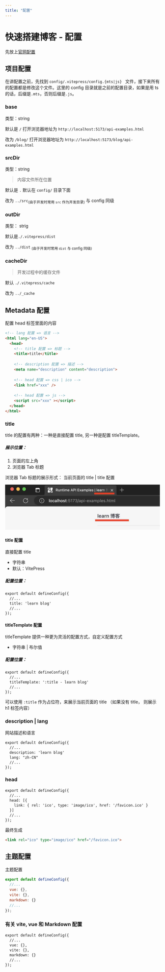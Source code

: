 ```yaml
---
title: "配置"
---
```


# 快速搭建博客 - 配置

先放上[官网配置](https://vitepress.dev/reference/site-config)

## 项目配置

在讲配置之前，先找到 `config/.vitepress/config.{mts|js} ` 文件，接下来所有的配置都是修改这个文件。这里的 config 目录就是之前的配置目录，如果是用 ts 的话，后缀是`.mts`，否则后缀是`.js`。

### base
类型：string

默认是 `/` 打开浏览器地址为 `http://localhost:5173/api-examples.html`

改为 `/blog/` 打开浏览器地址为 `http://localhost:5173/blog/api-examples.html`

### srcDir
类型：string

> 内容文件所在位置

默认是 `.` 默认在 `config/` 目录下面

改为 `../src`<sub>(由于开发时常用 `src` 作为开发目录)</sub> 与 config 同级

### outDir
类型： strig

默认是`./.vitepress/dist`

改为 `../dist` <sub>(由于开发时常用 `dist` 与 config 同级)</sub>

### cacheDir
> 开发过程中的缓存文件

默认 `./.vitepress/cache`

改为 `../_cache` 

## Metadata 配置

配置 head 标签里面的内容
```html
<!-- lang 配置 => 语言 -->
<html lang="en-US">
  <head>
    <!-- title 配置 => 标题 -->
    <title>title</title>

    <!-- description 配置 => 描述 -->
    <meta name="description" content="description">
    
    <!-- head 配置 => css | ico -->
    <link href="xxx" />

    <!-- head 配置 => js -->
    <script src="xxx" ></script>
  </head>
</html>

```

### title

title 的配置有两种：一种是直接配置 title, 另一种是配置 titleTemplate。

##### 展示位置：
1. 页面的左上角 
2. 浏览器 Tab 标题

浏览器 Tab 标题的展示形式： 当前页面的 title | title 配置

![标题展示位置](../public/blog/config/config-title.jpg)

#### title 配置

直接配置 title

- 字符串
- 默认：VitePress

##### 配置位置：

```js{3}
export default defineConfig({
  //...
  title: 'learn blog'
  //...
});
```
#### titleTemplate 配置

titleTemplate 提供一种更为灵活的配置方式，自定义配置方式

- 字符串 | 布尔值

##### 配置位置：

```js{3}
export default defineConfig({
  //...
  titleTemplate: ':title - learn blog'
  //...
});
```
可以使用 `:title` 作为占位符，来展示当前页面的 title （如果没有 title， 则展示 h1 标签内容）

### description | lang

网站描述和语言

```js{3-4}
export default defineConfig({
  //...
  description: 'learn blog'
  lang: "zh-CN"
  //...
});
```
### head

```js{3-4}
export default defineConfig({
  //...
  head: [{
    link: { rel: 'ico', type: 'image/ico', href: '/favicon.ico' }
  }]
  //...
});
```

最终生成
```html
<link rel="ico" type="image/ico" href="/favicon.ico">

```


## 主题配置

主题配置

```js
export default defineConfig({
  //...
  vue: {},
  vite: {},
  markdown: {}
  //...
});
```

### 有关 vite, vue 和 Markdown 配置

```js{3-5}
export default defineConfig({
  //...
  vue: {},
  vite: {},
  markdown: {}
  //...
});
```
